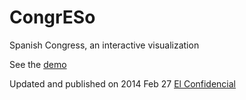 CongrESo
============
Spanish Congress, an interactive visualization

See the [demo](http://sueldosdiputados.herokuapp.com/)

Updated and published on 2014 Feb 27 [El Confidencial](http://www.elconfidencial.com/espana/2015-02-27/el-sueldo-de-todos-los-diputados-del-congreso-en-un-grafico_717906/)

